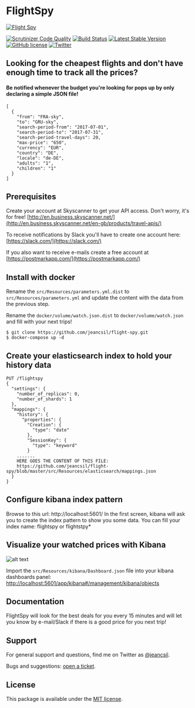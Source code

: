 # FlightSpy
[![Flight Spy](http://business.skyscanner.net/Content/images/logo/ssf-white-color.png)](http://www.skyscanner.net)

[![Scrutinizer Code Quality](https://scrutinizer-ci.com/g/jeancsil/flight-spy/badges/quality-score.png?b=master)](https://scrutinizer-ci.com/g/jeancsil/flight-spy/?branch=master)
[![Build Status](https://travis-ci.org/jeancsil/flight-spy.svg?branch=master)](https://travis-ci.org/jeancsil/flight-spy)
[![Latest Stable Version](https://img.shields.io/badge/packagist-flight--spy-blue.svg)](https://packagist.org/packages/jeancsil/flight-spy)
[![GitHub license](https://img.shields.io/badge/license-MIT-blue.svg)](https://raw.githubusercontent.com/jeancsil/flight-spy/master/LICENSE)
[![Twitter](https://img.shields.io/twitter/url/https/github.com/jeancsil/flight-spy.svg?style=social)](https://twitter.com/intent/tweet?text=Watch+the+best+fare+for+your+next+trip!&url=http://github.com%2Fjeancsil%2Fflight-spy)


## Looking for the cheapest flights and don't have enough time to track all the prices?

#### Be notified whenever the budget you're looking for pops up by only declaring a **simple JSON file**!

```
[
  {
    "from": "FRA-sky",
    "to": "GRU-sky",
    "search-period-from": "2017-07-01",
    "search-period-to": "2017-07-31",
    "search-period-travel-days": 20,
    "max-price": "650",
    "currency": "EUR",
    "country": "DE",
    "locale": "de-DE",
    "adults": "1",
    "children": "1"
  }
]
```

## Prerequisites
Create your account at Skyscanner to get your API access. Don't worry, it's for free! [http://en.business.skyscanner.net/](http://en.business.skyscanner.net/en-gb/products/travel-apis/)

To receive notifications by Slack you'll have to create one account here: [https://slack.com/](https://slack.com/)

If you also want to receive e-mails create a free account at [https://postmarkapp.com/](https://postmarkapp.com/)

## Install with docker
Rename the `src/Resources/parameters.yml.dist` to `src/Resources/parameters.yml` and update the content with the data from the previous step.

Rename the `docker/volume/watch.json.dist` to `docker/volume/watch.json` and fill with your next trips!

```
$ git clone https://github.com/jeancsil/flight-spy.git
$ docker-compose up -d
```
## Create your elasticsearch index to hold your history data
```
PUT /flightspy
{
  "settings": {
    "number_of_replicas": 0,
    "number_of_shards": 1
  },
  "mappings": {
    "history": {
      "properties": {
        "Creation": {
          "type": "date"
        },
        "SessionKey": {
          "type": "keyword"
        }
    .......
    HERE GOES THE CONTENT OF THIS FILE:
    https://github.com/jeancsil/flight-spy/blob/master/src/Resources/elasticsearch/mappings.json
  }
}
```

## Configure kibana index pattern
Browse to this url: http://localhost:5601/
In the first screen, kibana will ask you to create the index pattern to show you some data.
You can fill your index name: flightspy or flightstpy*

## Visualize your watched prices with Kibana

![alt text](https://raw.githubusercontent.com/jeancsil/flight-spy/master/src/Resources/KibanaDashboard.png "Kibana Dashboard")

Import the `src/Resources/kibana/Dashboard.json` file into your kibana dashboards panel: [http://localhost:5601/app/kibana#/management/kibana/objects](http://localhost:5601/app/kibana#/management/kibana/objects)

## Documentation

FlightSpy will look for the best deals for you every 15 minutes and will let you know by e-mail/Slack if there is a good price for you next trip!

## Support

For general support and questions, find me on Twitter as [@jeancsil](http://twitter.com./jeancsil).

Bugs and suggestions: [open a ticket](https://github.com/jeancsil/flight-spy/issues).

## License

This package is available under the [MIT license](LICENSE).

